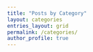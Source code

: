 ```yaml
---
title: "Posts by Category"
layout: categories
entries_layout: grid
permalink: /categories/
author_profile: true
---
```

